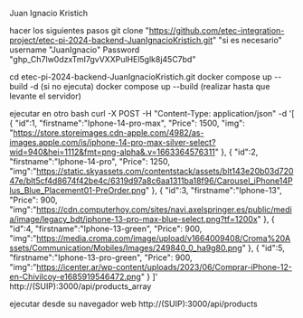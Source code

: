 
Juan Ignacio Kristich

hacer los siguientes pasos
git clone "https://github.com/etec-integration-project/etec-pi-2024-backend-JuanIgnacioKristich.git"
    "si es necesario"
    username "JuanIgnacio"
    Password "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"


cd etec-pi-2024-backend-JuanIgnacioKristich.git
docker compose up --build -d
(si no ejecuta)
docker compose up --build 
(realizar hasta que levante el servidor)

ejecutar en otro bash
curl -X POST -H "Content-Type: application/json" -d '[
    {
        "id":1,
        "firstname":"Iphone-14-pro-max",
        "Price": 1500,
        "img": "https://store.storeimages.cdn-apple.com/4982/as-images.apple.com/is/iphone-14-pro-max-silver-select?wid=940&hei=1112&fmt=png-alpha&.v=1663364576311"
    },
    {
        "id":2,
        "firstname":"Iphone-14-pro",
        "Price": 1250,
        "img":"https://static.skyassets.com/contentstack/assets/blt143e20b03d72047e/blt5cf4d8674f42be4c/6319d97a8c6aa1311ba18f96/Carousel_iPhone14Plus_Blue_Placement01-PreOrder.png"
    },
    {
        "id":3,
        "firstname":"Iphone-13",
        "Price": 900,
        "img":"https://cdn.computerhoy.com/sites/navi.axelspringer.es/public/media/image/legacy_bdt/iphone-13-pro-max-blue-select.png?tf=1200x"
    },
    {
        "id":4,
        "firstname":"Iphone-13-green",
        "Price": 900,
        "img":"https://media.croma.com/image/upload/v1664009408/Croma%20Assets/Communication/Mobiles/Images/249840_0_ha9g80.png"
    },
    {
        "id":5,
        "firstname":"Iphone-13-pro-green",
        "Price": 900,
        "img":"https://icenter.ar/wp-content/uploads/2023/06/Comprar-iPhone-12-en-Chivilcoy-e1685919546472.png"
    }
]' http://(SUIP):3000/api/products_array

ejecutar desde su navegador web 
http://(SUIP):3000/api/products

